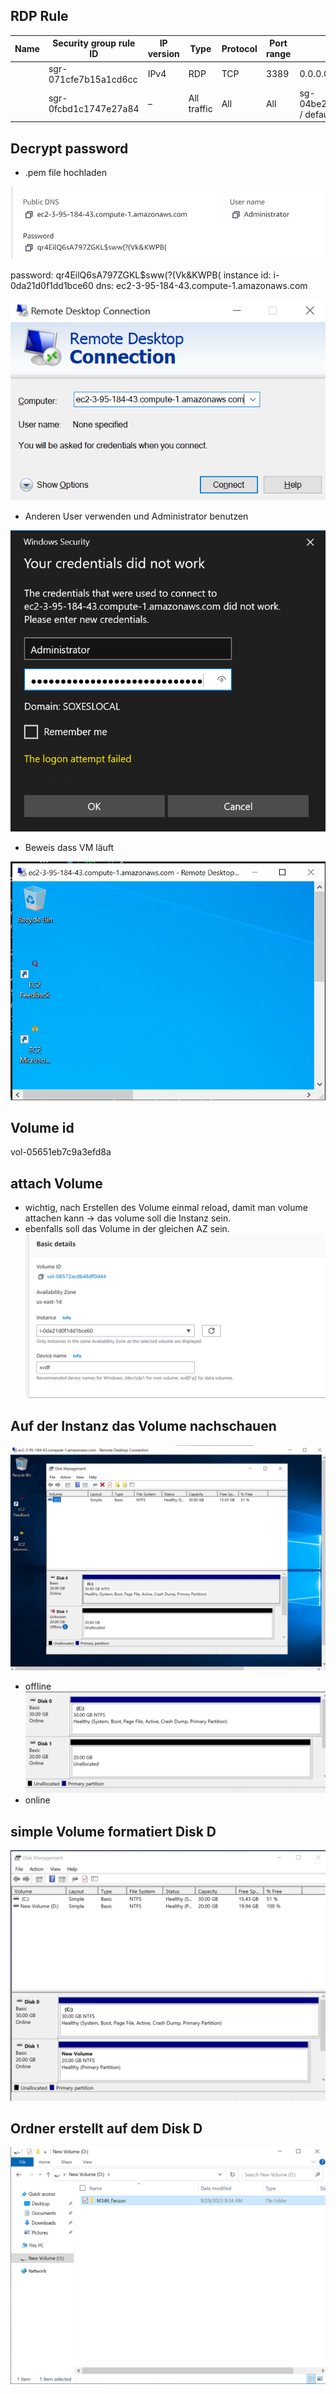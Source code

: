 ## RDP Rule
| Name                              | Security group rule ID       | IP version | Type         | Protocol | Port range | Source                                | Description      |
| --------------------------------- | ---------------------------- | ---------- | ------------ | -------- | ---------- | ------------------------------------- | ---------------- |
|                                   | sgr-071cfe7b15a1cd6cc       | IPv4       | RDP          | TCP      | 3389       | 0.0.0.0/0                             |                  |
|                                   | sgr-0fcbd1c1747e27a84       | –          | All traffic  | All      | All        | sg-04be2a1c8d16cce16 / default        |                  |

## Decrypt password
- .pem file hochladen
  
![](image.png)

password: qr4EilQ6sA797ZGKL$sww(?(Vk&KWPB(
instance id: i-0da21d0f1dd1bce60
dns: ec2-3-95-184-43.compute-1.amazonaws.com

![Alt text](image-3.png)
- Anderen User verwenden und Administrator benutzen

![Alt text](image-1.png)
- Beweis dass VM läuft

![Alt text](image-4.png)

## Volume id
vol-05651eb7c9a3efd8a

## attach Volume
- wichtig, nach Erstellen des Volume einmal reload, damit man volume attachen kann -> das volume soll die Instanz sein. 
- ebenfalls soll das Volume in der gleichen AZ sein.
![Alt text](image-5.png)

## Auf der Instanz das Volume nachschauen
![Alt text](image-6.png)
- offline
![Alt text](image-7.png)
- online

## simple Volume formatiert Disk D
![Alt text](image-8.png)

## Ordner erstellt auf dem Disk D
![Alt text](image-9.png)